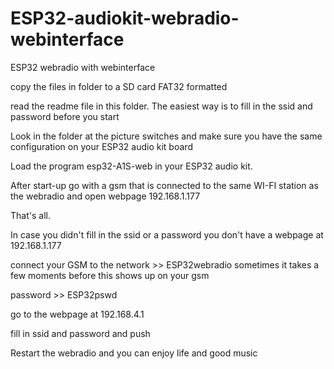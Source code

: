 # ESP32-audiokit-webradio-webinterface
ESP32 webradio with webinterface


copy the files in folder <SD card files> to a SD card FAT32 formatted

read the readme file in this folder. The easiest way is to fill in the ssid and password before you start

Look in the folder <Pictures> at the picture switches and make sure you have the same configuration on your ESP32 audio kit board

Load the program esp32-A1S-web in your ESP32 audio kit.

After start-up go with a gsm that is connected to the same WI-FI station as the webradio and open webpage 192.168.1.177

That's all.


In case you didn't fill in the ssid or a password you don't have a webpage at 192.168.1.177

connect your GSM to the network >>  ESP32webradio   sometimes it takes a few moments before this shows up on your gsm

password >>  ESP32pswd

go to the webpage at 192.168.4.1

fill in ssid and password and push <bevestig>

Restart the webradio and you can enjoy life and good music


